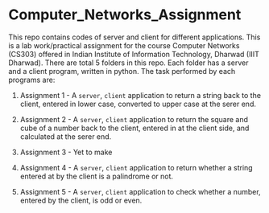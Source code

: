 # Computer_Networks_Assignment
This repo contains codes of server and client for different applications. This is a lab work/practical assignment for the course Computer Networks (CS303) offered in Indian Institute of Information Technology, Dharwad (IIIT Dharwad).
There are total 5 folders in this repo. Each folder has a server and a client program, written in python. The task performed by each programs are:

1. Assignment 1 - A `server`, `client` application to return a string back to the client, entered in lower case, converted to upper case at the serer end.

2. Assignment 2 - A `server`, `client` application to return the square and cube of a number back to the client, entered in at the client side, and calculated at the serer end.

3. Assignment 3 - Yet to make

4. Assignment 4 - A `server`, `client` application to return whether a string entered at by the client is a palindrome or not.

5. Assignment 5 - A `server`, `client` application to check whether a number, entered by the client, is odd or even.
